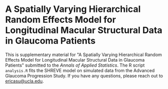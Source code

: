 # A Spatially Varying Hierarchical Random Effects Model for Longitudinal Macular Structural Data in Glaucoma Patients

This is supplementary material for "A Spatially Varying Hierarchical Random Effects Model for Longitudinal Macular Structural Data in Glaucoma Patients" submitted to the _Annals of Applied Statistics_. The R script `analysis.R` fits the SHREVE model on simulated data from the Advanced Glaucoma Progression Study. If you have any questions, please reach out to <ericasu@ucla.edu>.
